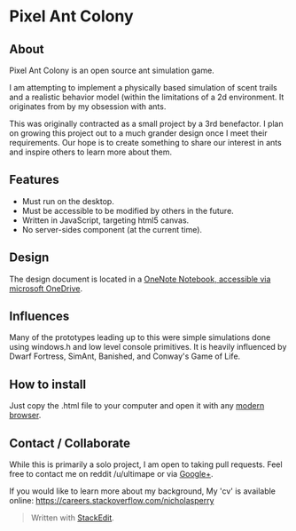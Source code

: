 
# Pixel Ant Colony

## About
Pixel Ant Colony is an open source ant simulation game.

I am attempting to implement a physically based simulation of scent trails and a realistic behavior model (within the limitations of a 2d environment. It originates from by my obsession with ants.

This was originally contracted as a small project by a 3rd benefactor. I plan on growing this project out to a much grander design once I meet their requirements. Our hope is to create something to share our interest in ants and inspire others to learn more about them.

## Features

 - Must run on the desktop.
 - Must be accessible to be modified by others in the future.
 - Written in JavaScript, targeting html5 canvas.  
 - No server-sides component (at the current time).

## Design 
The design document is located in a [OneNote Notebook, accessible via microsoft OneDrive][1].

## Influences
Many of the prototypes leading up to this were simple simulations done using windows.h and low level console primitives. It is heavily influenced by Dwarf Fortress, SimAnt, Banished, and Conway's Game of Life.

## How to install
Just copy the .html file to your computer and open it with any [modern browser][2].

## Contact / Collaborate
While this is primarily a solo project, I am open to taking pull requests. Feel free to contact me on reddit /u/ultimape or via [Google+][3].

If you would like to learn more about my background, My 'cv' is available online: https://careers.stackoverflow.com/nicholasperry

> Written with [StackEdit](https://stackedit.io/).


  [1]: https://skydrive.live.com/redir?page=view&resid=13B6E055D5BD0E7A!2473&authkey=!AP8P3kjBRdoM5io
  [2]: www.google.com/chrome/
  [3]: https://plus.google.com/+NicholasPerry-Ape/posts/1tzy7tdHuj4